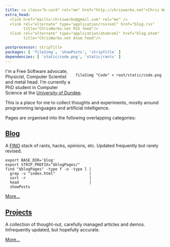 ```yaml
---
title: <a class="h-card" rel="me" href="http://chriswarbo.net">Chris Warburton</a>'s Homepage
extra_head:
  <link href="mailto:chriswarbo@gmail.com" rel="me" />
  <link rel="alternate" type="application/rss+xml" href="blog.rss"
        title="ChrisWarbo.net RSS feed"/>
  <link rel="alternate" type="application/atom+xml" href="blog.atom"
        title="ChrisWarbo.net Atom feed"/>

postprocessor: stripTitle
packages: [ 'file2img', 'showPosts', 'stripTitle' ]
dependencies: [ 'static/code.png', 'static/rants' ]
---
```


<div style="float: right; margin: 0 10px 10px 10px;" >

```{.unwrap pipe="sh | pandoc -t json"}
file2img "Code" < root/static/code.png
```

</div>

I'm a Free Software advocate, Physicist, Computer Scientist and metal head. I'm
currently a PhD student in Computer Science at the
[University of Dundee](https://www.computing.dundee.ac.uk/about/staff/124).

This is a place for me to collect thoughts and experiments, mostly around
programming languages and artificial intelligence.

Pages are organised into the following overlapping categories:

## [Blog](/blog/)

A [FINO](http://en.wikipedia.org/wiki/FINO) stack of rants, hacks, opinions,
etc. Updated frequently but rarely revised.

```{.unwrap pipe="bash | pandoc -t json"}
export BASE_DIR='blog'
export STRIP_PREFIX="$blogPages/"
find "$blogPages" -type f -o -type l |
  grep -v "index.html"               |
  sort -r                            |
  head                               |
  showPosts
```

[More...](/blog/)

## [Projects](/projects/)

A collection of thought-out, carefully managed articles and demos.
Infrequently updated, but hopefully accurate.

[More...](/projects/)
